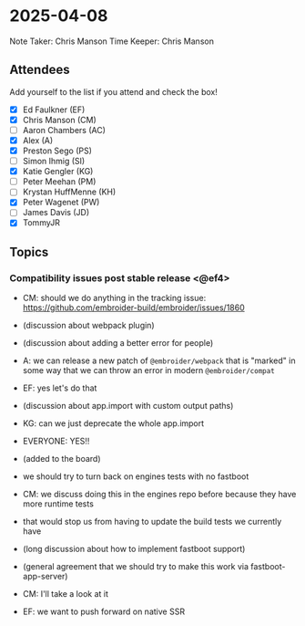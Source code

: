 # 2025-04-08

Note Taker: Chris Manson
Time Keeper: Chris Manson

## Attendees

Add yourself to the list if you attend and check the box!

- [x] Ed Faulkner (EF)
- [x] Chris Manson (CM)
- [ ] Aaron Chambers (AC)
- [x] Alex (A)
- [x] Preston Sego (PS)
- [ ] Simon Ihmig (SI)
- [x] Katie Gengler (KG)
- [ ] Peter Meehan (PM)
- [ ] Krystan HuffMenne (KH)
- [x] Peter Wagenet (PW)
- [ ] James Davis (JD)
- [x] TommyJR

## Topics

### Compatibility issues post stable release <@ef4>

- CM: should we do anything in the tracking issue: https://github.com/embroider-build/embroider/issues/1860
- (discussion about webpack plugin)
- (discussion about adding a better error for people)
- A: we can release a new patch of `@embroider/webpack` that is "marked" in some way that we can throw an error in modern `@embroider/compat`
- EF: yes let's do that

- (discussion about app.import with custom output paths)
- KG: can we just deprecate the whole app.import
- EVERYONE: YES!!
- (added to the board)

- we should try to turn back on engines tests with no fastboot
- CM: we discuss doing this in the engines repo before because they have more runtime tests
- that would stop us from having to update the build tests we currently have

- (long discussion about how to implement fastboot support)
- (general agreement that we should try to make this work via fastboot-app-server)
- CM: I'll take a look at it
- EF: we want to push forward on native SSR